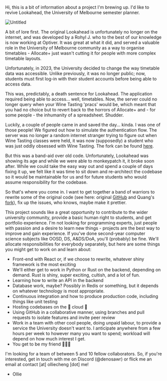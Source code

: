 Hi, this is a bit of information about a project I'm brewing up. I'd like to revive Lookahead, the University of Melbourne semester planner.

![Untitled](/assets/portfolio/Untitled.png)

A bit of lore first. The original Lookahead is unfortunately no longer on the internet, and was developed by a Rohyl J. who to the best of our knowledge is now working at Optiver. It was great at what it did, and served a valuable role in the University of Melbourne community as a way to organise timetables - Allocate+ just wasn't cutting it for people with more complex timetable layouts.

Unfortunately, in 2023, the University decided to change the way timetable data was accessible. Unlike previously, it was no longer public; now, students must first log-in with their student accounts before being able to access data.

This was, predictably, a death sentence for Lookahead. The application required being able to access... well, timetables. Now, the server could no longer query when your Wine Tasting 'pracs' would be, which meant that you had no choice but to revert back to the horrors of Allocate+ and - for some people - the inhumanity of a spreadsheet. Shudder.

Luckily, a couple of people came in and saved the day... kinda. I was one of those people! We figured out how to simulate the authentication flow. The server was no longer a random internet stranger trying to figure out when Wine Tasting classes were held, it was now (supposedly) a student who was just oddly obsessed with Wine Tasting. The fork can be found [here](https://theepiccowoflife-lookahead.herokuapp.com/).

But this was a band-aid over old code. Unfortunately, Lookahead was showing its age and while we were able to monkeypatch it, it broke soon after. While we could take the easy way out and spend a couple of days fixing it up, we felt like it was time to sit down and re-architect the codebase so it would be maintainable for us and for future students who would assume responsibility for the codebase.

So that's where you come in. I want to get together a band of warriors to rewrite some of the original code (see here: original [GitHub](https://github.com/Trontor/lookahead/) and Quang's [fork](https://github.com/theepiccowoflife/lookahead/)), fix up the issues, who knows, maybe make it prettier.

This project sounds like a great opportunity to contribute to the wider university community, provide a basic human right to students, and get portfolio experience. I'm not looking for programming experts, just people with passion and a desire to learn new things - projects are the best way to improve and gain experience. If you've done second-year computer science subjects like OOSD, DS, A&DS/DoA, you'll (probably) be fine. We'll allocate responsibilities for everybody separately, but here are some things you might get to work on and learn about:

- Front-end with React or, if we choose to rewrite, whatever shiny framework is the most exciting
- We'll either get to work in Python or Rust on the backend, depending on demand. Rust is shiny, super exciting, cultish, and a lot of fun.
- Learning how to write an API in the backend
- Database work, maybe? Possibly in Redis or something, but it depends on whatever technology is most appropriate.
- Continuous integration and how to produce production code, including things like unit testing
- Hosting codebases on the 💭 cloud 💭
- Using GitHub in a collaborative manner, using branches and pull requests to isolate features and invite peer review
- Work in a team with other cool people, doing unpaid labour, to provide a service the University doesn't want to. I anticipate anywhere from a few hours per week to however many you want to spend; workload will depend on how much interest I get.
- You get to be my friend 🤩🗿😭

I'm looking for a team of between 5 and 10 fellow collaborators. So, if you're interested, get in touch with me on Discord (@denosawr) or flick me an email at contact [at] olliecheng [dot] me!

- Ollie